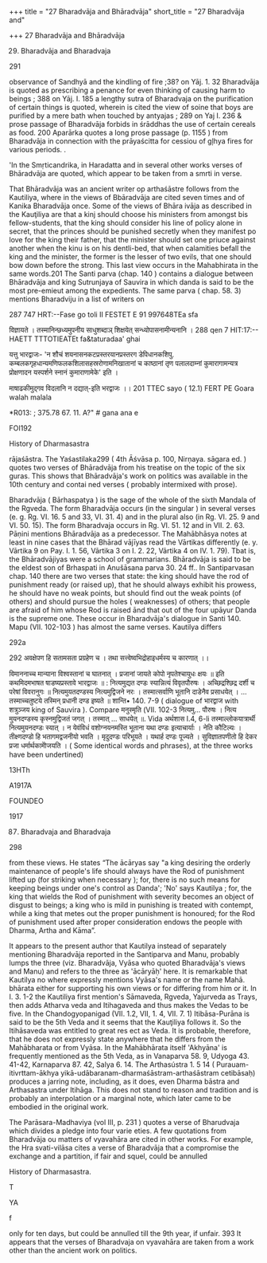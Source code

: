 +++
title = "27 Bharadvāja and Bhāradvāja"
short_title = "27 Bharadvāja and"

+++
27 Bharadvāja and Bhāradvāja


29. Bharadvāja and Bharadvaja 

291 

observance of Sandhyā and the kindling of fire ;38? on Yāj. 1. 32 Bharadvāja is quoted as prescribing a penance for even thinking of causing harm to beings ; 388 on Yāj. I. 185 a lengthy sutra of Bharadvaja on the purification of certain things is quoted, wherein is cited the view of soine that boys are purified by a mere bath when touched by antyajas ; 289 on Yaj I. 236 & prose passage of Bharadvāja forbids in śrāddhas the use of certain cereals as food. 200 Aparārka quotes a long prose passage (p. 1155 ) from Bharadvāja in connection with the prāyaścitta for cessiou of gļhya fires for various periods. . 

'In the Smṛticandrika, in Haradatta and in several other works verses of Bhāradvāja are quoted, which appear to be taken from a smrti in verse. 

That Bhāradvāja was an ancient writer op arthaśāstre follows from the Kautiliya, where in the views of Bbāradvāja are cited seven times and of Kanika Bharadvāja once. Some of the views of Bhāra ivāja as described in the Kauţiliya are that a kinj should choose his ministers from amongst bis fellow-students, that the king should consider his line of policy alone in secret, that the princes should be punished secretly when they manifest po love for the king their father, that the minister should set one priuce against another when the kinu is on his dentli-bed, that when calamities befall the king and the minister, the former is the lesser of two evils, that one should bow down before the strong. This last view occurs in the Mahabhirata in the same words.201 The Santi parva (chap. 140 ) contains a dialogue between Bhāradvāja and king Sutrunjaya of Sauvira in which danda is said to be the most pre-emieut among the expedients. The same parva ( chap. 58. 3) mentions Bharadviju in a list of writers on 

287 747 HRT:--Fase go toli II FESTET E 91 997648TEa sfa 

विज्ञायते । तस्मानिन्छध्यमुपनीय साधुशब्दाञ् शिक्षयेत् सन्ध्योपासनामीन्यनानि । 288 qen 7 HIT:17:-- HAETT TTTOTIEATEt fa&taturadaa' ghai 

यत्तु भारद्वाजः- 'न शौचं शयनासनकटप्रस्तरयानप्रस्तरग डेपिधानकशिपु. कम्बलकगृहधान्यमणिफलकशिलासहस्ररोणामनिखातानां च काष्ठानां तृण पलालदाम्नां कुमारागामन्यत्र प्रोक्षणादन यस्पर्शने स्नानं कुमाराणामेके' इति । 

माषाढकीमुद्गव विदलानि न दद्यात्-इति भरद्वाजः ।। 201 TTEC sayo ( 12.1) FERT PE Goara walah malala 

*R013: ; 375.78 67. 11. A?" \# gana ana e 

FOI192 

History of Dharmasastra 

rājaśāstra. The Yaśastilaka299 ( 4th Āśvāsa p. 100, Nirņaya. sāgara ed. ) quotes two verses of Bhāradvāja from his treatise on the topic of the six guras. This shows that Bhāradvāja's work on politics was available in the 10th century and contai ned verses ( probably intermixed with prose). 

Bharadvāja ( Bārhaspatya ) is the sage of the whole of the sixth Mandala of the Rgveda. The form Bharadvāja occurs (in the singular ) in several verses (e. g. Rg. VI. 16. 5 and 33, VI. 31. 4) and in the plural also (in Rg. VI. 25. 9 and VI. 50. 15). The form Bharadvaja occurs in Rg. VI. 51. 12 and in VII. 2. 63. Pāṇini mentions Bhāradvāja as a predecessor. The Mahābhāsya notes at least in nine cases that the Bhārad vājīyas read the Vārtikas differently (e. y. Vārtika 9 on Pay. I. 1. 56, Vārtika 3 on I. 2. 22, Vārtika 4 on IV. 1. 79). Tbat is, the Bhāradvājiyas were a school of grammarians. Bhāradvāja is said to be the eldest son of Brhaspati in Anušāsana parva 30. 24 ff.. In Santiparvasan chap. 140 there are two verses that state: the king should have the rod of punishment ready (or raised up), that he should always exhibit his prowess, he should have no weak points, but should find out the weak points (of others) and should pursue the holes ( weaknesses) of others; that people are afraid of him whose Rod is raised ānd that out of the four upāyur Danda is the supreme one. These occur in Bharadvāja's dialogue in Santi 140. Mapu (VII. 102-103 ) has almost the same verses. Kautilya differs 

292a 

292 अवक्षेपण हि सतामसता प्रग्रहेण च । तथा सत्त्वेष्वभिद्रोहाइधर्मस्य च कारणात् ।। 

विमाननाच्च मान्याना विश्वस्तानां च घातनात् । प्रजानां जायते कोपो नृपतेश्चायुधः क्षयः ॥ इति कथमिदमभाषत षाडष्यप्रस्तावे भारद्वाजः ॥ : नित्यमुद्यत दण्डः स्यान्नित्यं विवृतपौरुषः । अच्छिद्रश्छिद्र दर्शी च परेषां विवरानुगः ॥ नित्यमुयतदण्डस्य नित्यमुद्विजने नरः । तस्मात्सर्वाणि भूतानि दाडेनैव प्रसाधयेत् । ... तस्माच्चतुष्टये तस्मिन् प्रधानी दण्ड इष्यते ॥ शान्ति• 140. 7-9 ( dialogue of भारद्वाज with शत्रुञ्जय king of Sauvira ). Compare मनुस्मृति (VII. 102-3 नित्यमु... पौरुषः । नित्य मुयनदण्डस्य कृस्नमुद्विजतं जगत् । तस्मात् ... साधयेत् ॥. Vida अर्थशास I.4, 6-li तस्माल्लोकयात्रार्थी नित्यमुयनदण्डः स्यात् । न येवंविधं वशोग्नयनमस्ति भूताना यथा दण्डः इत्याचार्याः । नेति कौटिल्यः । तीक्ष्णदण्डो हि भतागमद्वजनीयो भवति । मृदुदण्डः परिभूयते । यथार्ह दण्डः पूज्यते । सुविज्ञातपणीतो हि देकर प्रजा धर्मार्थकामेोजयति । ( Some identical words and phrases), at the three works have been undertined) 

13HTh 

A1917A 

FOUNDEO 

1917 

87. Bharadvaja and Bharadvaja 

298 

from these views. He states “The ācāryas say "a king desiring the orderly maintenance of people's life should always have the Rod of punishment lifted up (for striking when necessary ); for, there is no such means for keeping beings under one's control as Danda'; 'No' says Kautilya ; for, the king that wields the Rod of punishment with severity becomes an object of disgust to beings; a king who is mild in punishing is treated with contempt, while a king that metes out the proper punishment is honoured; for the Rod of punishment used after proper consideration endows the people with Dharma, Artha and Kāma”. 

It appears to the present author that Kautilya instead of separately mentioning Bharadvāja reported in the Santiparva and Manu, probably lumps the three (viz. Bharadvāja, Vyāsa who quoted Bharadvāja's views and Manu) and refers to the three as 'ācāryāḥ' here. It is remarkable that Kautilya no where expressly mentions Vyāsa's name or the name Mahā. bhārata either for supporting his own views or for differing from him or it. In I. 3. 1-2 the Kautiliya first mention's Sāmaveda, Rgveda, Yajurveda as Trays, then adds Atharva veda and Itihagaveda and thus makes the Vedas to be five. In the Chandogyopanigad (VII. 1.2, VII, 1. 4, VII. 7. 1) Itibāsa-Purāna is said to be the 5th Veda and it seems that the Kauţiliya follows it. So the Itihāsaveda was entitled to great res ect as Veda. It is probable, therefore, that he does not expressly state anywhere that he differs from the Mahābharata or from Vyāsa. In the Mahābhārata itself 'Akhyāna' is frequently mentioned as the 5th Veda, as in Vanaparva 58. 9, Udyoga 43. 41-42, Karnaparva 87. 42, Salya 6. 14. The Arthasústra 1. 5 14 ( Purauam-itivrttam-ākhya yikā-udābaranam-dharmaśāstram-arthaśāstram cetibāsaḥ) produces a jarring note, including, as it does, even Dharma bāstra and Arthasastra under Itihāga. This does not stand to reason and tradition and is probably an interpolation or a marginal note, which later came to be embodied in the original work. 

The Parāsara-Madhaviya (vol III, p. 231 ) quotes a verse of Bharudvaja which divides a pledge into four varie eties. A few quotations from Bharadvāja ou matters of vyavahāra are cited in other works. For example, the Hra svati-vilāsa cites a verse of Bharadvāja that a compromise the exchange and a partition, if fair and squel, could be annulled 

History of Dharmasastra. 

T 

YA 

f 

only for ten days, but could be annulled till the 9th year, if unfair. 393 It appears that the verses of Bharadvaja on vyavahāra are taken from a work other than the ancient work on politics. 
